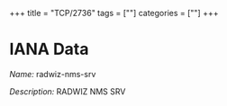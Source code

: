 +++
title = "TCP/2736"
tags = [""]
categories = [""]
+++

# IANA Data

_Name:_ radwiz-nms-srv

_Description:_ RADWIZ NMS SRV

